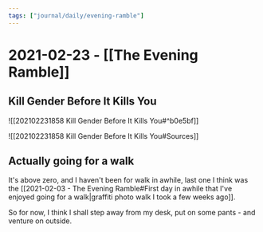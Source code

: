 ```yaml
---
tags: ["journal/daily/evening-ramble"]
---
```

# 2021-02-23 - [[The Evening Ramble]]

## Kill Gender Before It Kills You


![[202102231858 Kill Gender Before It Kills You#^b0e5bf]]

![[202102231858 Kill Gender Before It Kills You#Sources]]

## Actually going for a walk

It's above zero, and I haven't been for walk in awhile, last one I think was the [[2021-02-03 - The Evening Ramble#First day in awhile that I've enjoyed going for a walk|graffiti photo walk I took a few weeks ago]]. 

So for now, I think I shall step away from my desk, put on some pants - and venture on outside. 